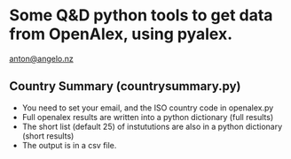 # Some Q&D python tools to get data from OpenAlex, using pyalex.

anton@angelo.nz


## Country Summary (countrysummary.py)
- You need to set your email, and the ISO country code in openalex.py
- Full openalex results are written into a python dictionary (full results)
- The short list (default 25) of instututions are also in a python dictionary (short results)
- The output is in a csv file. 
